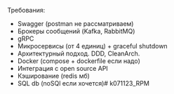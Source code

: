 Требования:
- Swagger (postman не рассматриваем)
- Брокеры сообщений (Kafka, RabbitMQ)
- gRPC
- Микросервисы (от 4 единиц) + graceful shutdown
- Архитектурный подход. DDD, CleanArch.
- Docker (compose + dockerfile если надо)
- Интеграция с open source API
- Кэширование (redis мб)
- SQL db (noSQl если хочется)# k071123_RPM
